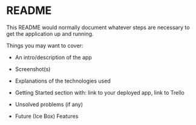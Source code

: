 # README

This README would normally document whatever steps are necessary to get the
application up and running.

Things you may want to cover:

* An intro/description of the app

* Screenshot(s)

* Explanations of the technologies used

* Getting Started section with: link to your deployed app, link to Trello

* Unsolved problems (if any)

* Future (Ice Box) Features
